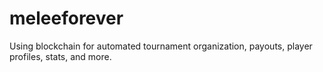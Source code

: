 # meleeforever
Using blockchain for automated tournament organization, payouts, player profiles, stats, and more.
